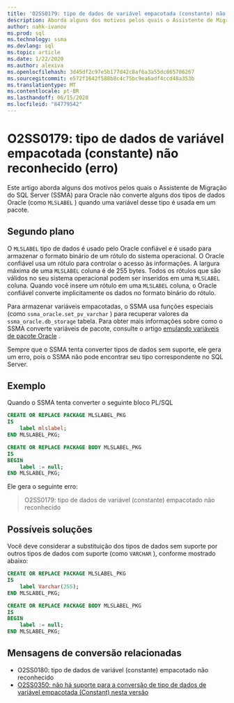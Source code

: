 ```yaml
---
title: 'O2SS0179: tipo de dados de variável empacotada (constante) não reconhecido (erro)'
description: Aborda alguns dos motivos pelos quais o Assistente de Migração do SQL Server (SSMA) para Oracle não converte alguns dos tipos de dados Oracle (como MLSLABEL) quando uma variável desse tipo é usada em um pacote.
author: nahk-ivanov
ms.prod: sql
ms.technology: ssma
ms.devlang: sql
ms.topic: article
ms.date: 1/22/2020
ms.author: alexiva
ms.openlocfilehash: 3d45df2c97e5b177d42c8af6a3a55dc865706267
ms.sourcegitcommit: e572f1642f588b8c4c75bc9ea6adf4ccd48a353b
ms.translationtype: MT
ms.contentlocale: pt-BR
ms.lasthandoff: 06/15/2020
ms.locfileid: "84779542"
---
```

# <a name="o2ss0179-packaged-variable-constant-data-type-not-recognized-error"></a>O2SS0179: tipo de dados de variável empacotada (constante) não reconhecido (erro)

Este artigo aborda alguns dos motivos pelos quais o Assistente de Migração do SQL Server (SSMA) para Oracle não converte alguns dos tipos de dados Oracle (como `MLSLABEL` ) quando uma variável desse tipo é usada em um pacote.

## <a name="background"></a>Segundo plano

O `MLSLABEL` tipo de dados é usado pelo Oracle confiável e é usado para armazenar o formato binário de um rótulo do sistema operacional. O Oracle confiável usa um rótulo para controlar o acesso às informações. A largura máxima de uma `MLSLABEL` coluna é de 255 bytes. Todos os rótulos que são válidos no seu sistema operacional podem ser inseridos em uma `MLSLABEL` coluna. Quando você insere um rótulo em uma `MLSLABEL` coluna, o Oracle confiável converte implicitamente os dados no formato binário do rótulo.

Para armazenar variáveis empacotadas, o SSMA usa funções especiais (como `ssma_oracle.set_pv_varchar` ) para recuperar valores da `ssma_oracle.db_storage` tabela. Para obter mais informações sobre como o SSMA converte variáveis de pacote, consulte o artigo [emulando variáveis de pacote Oracle](../emulate-package-variables.md) .

Sempre que o SSMA tenta converter tipos de dados sem suporte, ele gera um erro, pois o SSMA não pode encontrar seu tipo correspondente no SQL Server.

## <a name="example"></a>Exemplo

Quando o SSMA tenta converter o seguinte bloco PL/SQL

```sql
CREATE OR REPLACE PACKAGE MLSLABEL_PKG
IS
    label mlslabel;
END MLSLABEL_PKG;

CREATE OR REPLACE PACKAGE BODY MLSLABEL_PKG
IS
BEGIN
    label := null;
END MLSLABEL_PKG;
```

Ele gera o seguinte erro:

> O2SS0179: tipo de dados de variável (constante) empacotado não reconhecido

## <a name="possible-remedies"></a>Possíveis soluções

Você deve considerar a substituição dos tipos de dados sem suporte por outros tipos de dados com suporte (como `VARCHAR` ), conforme mostrado abaixo:

```sql
CREATE OR REPLACE PACKAGE MLSLABEL_PKG
IS
    label Varchar(255);
END MLSLABEL_PKG;

CREATE OR REPLACE PACKAGE BODY MLSLABEL_PKG
IS
BEGIN
    label := null;
END MLSLABEL_PKG;
```

## <a name="related-conversion-messages"></a>Mensagens de conversão relacionadas

* O2SS0180: tipo de dados de variável (constante) empacotado não reconhecido
* [O2SS0350: não há suporte para a conversão de tipo de dados de variável empacotada (Constant) nesta versão](o2ss0350.md)
